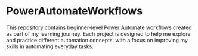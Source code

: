 # PowerAutomateWorkflows
This repository contains beginner-level Power Automate workflows created as part of my learning journey. Each project is designed to help me explore and practice different automation concepts, with a focus on improving my skills in automating everyday tasks.
